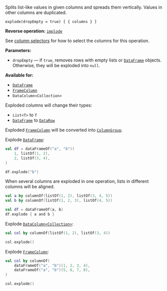 [//]: # (title: explode)

<!---IMPORT org.jetbrains.kotlinx.dataframe.samples.api.Modify-->

Splits list-like values in given columns and spreads them vertically. Values in other columns are duplicated.

```text
explode(dropEmpty = true) [ { columns } ]
```

**Reverse operation:** [`implode`](implode.md)

See [column selectors](ColumnSelectors.md) for how to select the columns for this operation.

**Parameters:**
* `dropEmpty` — if `true`, removes rows with empty lists or [`DataFrame`](DataFrame.md) objects. Otherwise, they will be exploded into `null`.

**Available for:**
* [`DataFrame`](DataFrame.md)
* [`FrameColumn`](DataColumn.md#framecolumn)
* `DataColumn<Collection>`

Exploded columns will change their types:
* `List<T>` to `T`
* [`DataFrame`](DataFrame.md) to [`DataRow`](DataRow.md)

Exploded [`FrameColumn`](DataColumn.md#framecolumn) will be converted into [`ColumnGroup`](DataColumn.md#columngroup).

Explode [`DataFrame`](DataFrame.md):

<!---FUN explode-->
<tabs>
<tab title="Strings">

```kotlin
val df = dataFrameOf("a", "b")(
    1, listOf(1, 2),
    2, listOf(3, 4),
)

df.explode("b")
```

</tab></tabs>
<!---END-->

When several columns are exploded in one operation, lists in different columns will be aligned.

<!---FUN explodeSeveral-->

```kotlin
val a by columnOf(listOf(1, 2), listOf(3, 4, 5))
val b by columnOf(listOf(1, 2, 3), listOf(4, 5))

val df = dataFrameOf(a, b)
df.explode { a and b }
```

<!---END-->

Explode [`DataColumn<Collection>`](DataColumn.md):

<!---FUN explodeColumnList-->

```kotlin
val col by columnOf(listOf(1, 2), listOf(3, 4))

col.explode()
```

<!---END-->

Explode [`FrameColumn`](DataColumn.md#framecolumn):

<!---FUN explodeColumnFrames-->

```kotlin
val col by columnOf(
    dataFrameOf("a", "b")(1, 2, 3, 4),
    dataFrameOf("a", "b")(5, 6, 7, 8),
)

col.explode()
```

<!---END-->
